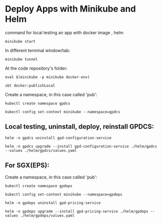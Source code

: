 # Deploy Apps with Minikube and Helm

command for local testing an app with docker image , helm


```
minikube start
```

In different terminal window/tab:
```
minikube tunnel
```

At the code repository's folder:

```
eval $(minikube -p minikube docker-env)
```
```
sbt docker:publishLocal
```

Create a namespace, in this case called 'pub':

```
kubectl create namespace gpdcs
```
```
kubectl config set-context minikube --namespace=gpdcs
```

## Local testing, uninstall, deploy, reinstall GPDCS:

```
helm -n gpdcs uninstall gpd-configuration-service
```

```
helm -n gpdcs upgrade --install gpd-configuration-service ./helm/gpdcs --values ./helm/gpdcs/values.yaml
```

## For SGX(EPS):
Create a namespace, in this case called 'pub':

```
kubectl create namespace gpdeps
```
```
kubectl config set-context minikube --namespace=gpdeps
```
```
helm -n gpdeps uninstall gpd-pricing-service
```

```
helm -n gpdeps upgrade --install gpd-pricing-service ./helm/gpdeps --values ./helm/gpdeps/values.yaml
```
